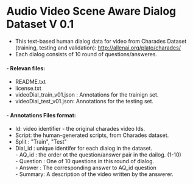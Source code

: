 # Audio Video Scene Aware Dialog Dataset V 0.1 

- This text-based human dialog data for video from Charades Dataset (training, testing and validation): http://allenai.org/plato/charades/
- Each dialog consists of 10 round of questions/answeres. 

#### - Relevan files:

   * README.txt   
   * license.txt  
   * videoDial_train_v01.json : Annotations for the trainign set.   
   * videoDial_test_v01.json:   Annotations for the testing set.
  
  
#### - Annotations Files format:  

  * Id: video identifier - the original charades video Ids.     
  * Script: the human-generated scripts, from Charades dataset.        
  * Split : "Train", "Test"      
  * Dial_id : unique identifer for each dialog in the dataset.  
    		-	AQ_id : the order ot the question/answer pair in the dailog. (1-10)     
        -	Question : One of 10 questions in this round of dialog.     
        -	Answer :   The corresponding answer to AQ_id question  
        - Summary:   A description of the video written by the answerer.  
              
  


         
    



